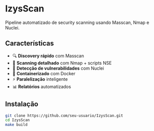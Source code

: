 # IzysScan

Pipeline automatizado de security scanning usando Masscan, Nmap e Nuclei.

## Características

- 🔍 **Discovery rápido** com Masscan
- 🎯 **Scanning detalhado** com Nmap + scripts NSE
- 🚨 **Detecção de vulnerabilidades** com Nuclei
- 🐳 **Containerizado** com Docker
- ⚡ **Paralelização** inteligente
- 📊 **Relatórios** automatizados

## Instalação

```bash
git clone https://github.com/seu-usuario/IzysScan.git
cd IzysScan
make build
